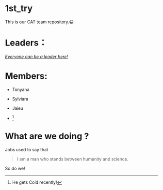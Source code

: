 # 1st_try
This is our CAT team repository.😀

**Leaders：**
=============

<u>_Everyone can be a leader here!_</u>

**Members:**
============

+ Tonyana

+ Sylviara

+ Jaieu

+ [^~~Jerya~~]
[^~~Jerya~~]:He gets Cold recently!

**What are we doing ?**
=======================
Jobs used to say that

>I am a man who stands between humanity and science.

So do we!

